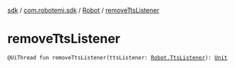 [sdk](../../index.md) / [com.robotemi.sdk](../index.md) / [Robot](index.md) / [removeTtsListener](./remove-tts-listener.md)

# removeTtsListener

`@UiThread fun removeTtsListener(ttsListener: `[`Robot.TtsListener`](-tts-listener/index.md)`): `[`Unit`](https://kotlinlang.org/api/latest/jvm/stdlib/kotlin/-unit/index.html)